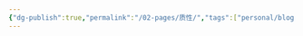 ```yaml
---
{"dg-publish":true,"permalink":"/02-pages/质性/","tags":["personal/blog","哲学/古代哲学","哲学/现象学"]}
---
```


